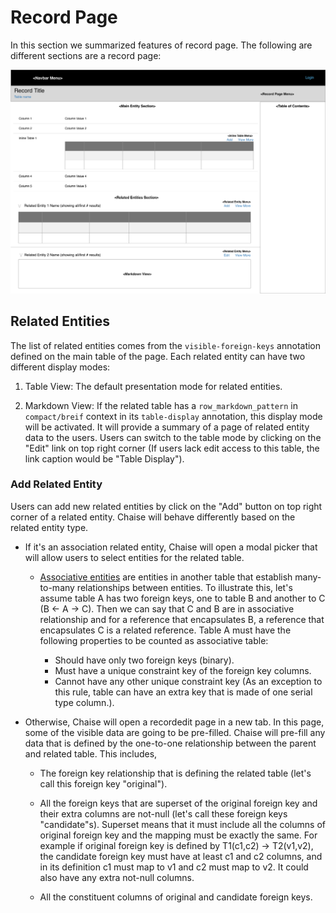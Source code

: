 # Record Page

In this section we summarized features of record page. The following are different sections are a record page:

![record-page](../resources/record.png)


## Related Entities

The list of related entities comes from the `visible-foreign-keys` annotation defined on the main table of the page. Each related entity can have two different display modes:

1. Table View: The default presentation mode for related entities.

2. Markdown View: If the related table has a `row_markdown_pattern` in `compact/breif` context in its `table-display` annotation, this display mode will be activated. It will provide a summary of a page of related entity data to the users. Users can switch to the table mode by clicking on the "Edit" link on top right corner (If users lack edit access to this table, the link caption would be "Table Display").


### Add Related Entity

Users can add new related entities by click on the "Add" button on top right corner of a related entity. Chaise will behave differently based on the related entity type.

- If it's an association related entity, Chaise will open a modal picker that will allow users to select entities for the related table.
  - [Associative entities](https://en.wikipedia.org/wiki/Associative_entity) are entities in another table that establish many-to-many relationships between entities. To illustrate this, let's assume table A has two foreign keys, one to table B and another to C (B <- A -> C). Then we can say that C and B are in associative relationship and for a reference that encapsulates B, a reference that encapsulates C is a related reference. Table A must have the following properties to be counted as associative table:

    - Should have only two foreign keys (binary).
    - Must have a unique constraint key of the foreign key columns.
    - Cannot have any other unique constraint key (As an exception to this rule, table can have an extra key that is made of one serial type column.).

- Otherwise, Chaise will open a recordedit page in a new tab. In this page, some of the visible data are going to be pre-filled. Chaise will pre-fill any data that is defined by the one-to-one relationship between the parent and related table. This includes,
  - The foreign key relationship that is defining the related table (let's call this foreign key "original").

  - All the foreign keys that are superset of the original foreign key and their extra columns are not-null (let's call these foreign keys "candidate"s). Superset means that it must include all the columns of original foreign key and the mapping must be exactly the same. For example if original foreign key is defined by T1(c1,c2) -> T2(v1,v2), the candidate foreign key must have at least c1 and c2 columns, and in its definition c1 must map to v1 and c2 must map to v2. It could also have any extra not-null columns.

  - All the constituent columns of original and candidate foreign keys.
